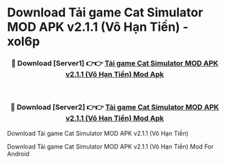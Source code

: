 # Download Tải game Cat Simulator MOD APK v2.1.1 (Vô Hạn Tiền) - xol6p


<div align="center">
<h3>🔴 Download [Server1] 👉👉 <a href="https://apk-comot.site?title=Tải_game_Cat_Simulator_MOD_APK_v2.1.1_(Vô_Hạn_Tiền)">Tải game Cat Simulator MOD APK v2.1.1 (Vô Hạn Tiền) Mod Apk</a></h3><br>
<h3>🔴 Download [Server2] 👉👉 <a href="https://apk-comot.site?title=Tải_game_Cat_Simulator_MOD_APK_v2.1.1_(Vô_Hạn_Tiền)">Tải game Cat Simulator MOD APK v2.1.1 (Vô Hạn Tiền) Mod Apk</a></h3>
</div>



Download Tải game Cat Simulator MOD APK v2.1.1 (Vô Hạn Tiền) 

Download Tải game Cat Simulator MOD APK v2.1.1 (Vô Hạn Tiền) Mod For Android